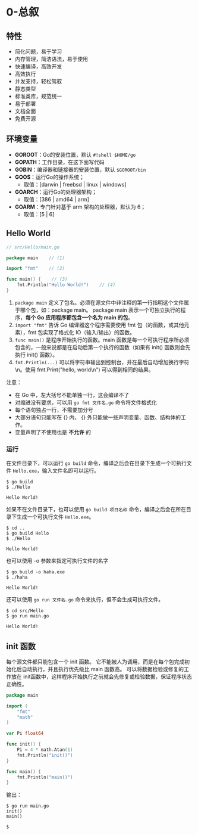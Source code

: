 # 0-总叙

## 特性

- 简化问题，易于学习
- 内存管理，简洁语法，易于使用
- 快速编译，高效开发
- 高效执行
- 并发支持，轻松驾驭
- 静态类型
- 标准类库，规范统一
- 易于部署
- 文档全面
- 免费开源

## 环境变量

- **GOROOT**：Go的安装位置，默认 `#!shell $HOME/go`
- **GOPATH**：工作目录，在这下面写代码
- **GOBIN**：编译器和链接器的安装位置，默认 `$GOROOT/bin`
- **GOOS**：运行Go的操作系统；
  - 取值：[darwin | freebsd | linux | windows]
- **GOARCH**：运行Go的处理器架构；
  - 取值：[386 | amd64 | arm]
- **GOARM**：专门针对基于 arm 架构的处理器，默认为 6；
  - 取值：[5 | 6]

## Hello World

```go
// src/Hello/main.go

package main    // (1) 

import "fmt"    // (2)

func main() {    // (3)
    fmt.Println("Hello World!")    // (4)
}
```

1. `package main` 定义了包名。必须在源文件中非注释的第一行指明这个文件属于哪个包，如：package main。
   package main 表示一个可独立执行的程序，**每个 Go 应用程序都包含一个名为 main 的包**。
2. `import "fmt"` 告诉 Go 编译器这个程序需要使用 fmt 包（的函数，或其他元素），fmt 包实现了格式化 IO（输入/输出）的函数。
3. `func main()` 是程序开始执行的函数。main 函数是每一个可执行程序所必须包含的，一般来说都是在启动后第一个执行的函数（如果有 init() 函数则会先执行 init() 函数）。
4. `fmt.Println(...)` 可以将字符串输出到控制台，并在最后自动增加换行字符 \n。使用 fmt.Print("hello, world\n") 可以得到相同的结果。

注意：

- 在 Go 中，左大括号不能单独一行，这会编译不了
- 对缩进没有要求，可以用 `go fmt 文件名.go` 命令将文件格式化
- 每个语句独占一行，不需要加分号
- 大部分语句只能写在 {} 内， {} 外只能做一些声明变量、函数、结构体的工作。
- 变量声明了不使用也是 **不允许** 的



### 运行

在文件目录下，可以运行 `go build` 命令，编译之后会在目录下生成一个可执行文件 `Hello.exe`，输入文件名即可以运行。

```shell
$ go build
$ ./Hello

Hello World!
```

如果不在文件目录下，也可以使用 `go build 项目名称` 命令，编译之后会在所在目录下生成一个可执行文件 `Hello.exe`。

```shell
$ cd ..
$ go build Hello
$ ./Hello

Hello World!
```

也可以使用 -o 参数来指定可执行文件的名字

```shell
$ go build -o haha.exe
$ ./haha

Hello World!
```

还可以使用 `go run 文件名.go` 命令来执行，但不会生成可执行文件。

```shell
$ cd src/Hello
$ go run main.go

Hello World!
```

## init 函数

每个源文件都只能包含一个 init 函数。
它不能被人为调用，而是在每个包完成初始化后自动执行，并且执行优先级比 main 函数高。
可以将数据检验或修复的工作放在 init函数中，这样程序开始执行之前就会先修复或检验数据，保证程序状态正确性。

```go
package main

import (
    "fmt"
    "math"
)

var Pi float64

func init() {
    Pi = 4 * math.Atan(1)
    fmt.Println("init()")
}

func main() {
    fmt.Println("main()")
}
```

输出：

```shell
$ go run main.go
init()
main()

$
```
